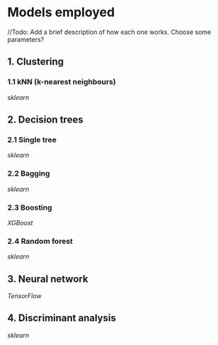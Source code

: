 # Models employed

//Todo: Add a brief description of how each one works. Choose some parameters?

## 1. Clustering

### 1.1 kNN (k-nearest neighbours)
*sklearn*

## 2. Decision trees
### 2.1 Single tree
*sklearn*
### 2.2 Bagging
*sklearn*
### 2.3 Boosting
*XGBoost*
### 2.4 Random forest
*sklearn*
## 3. Neural network
*TensorFlow*
## 4. Discriminant analysis
*sklearn*